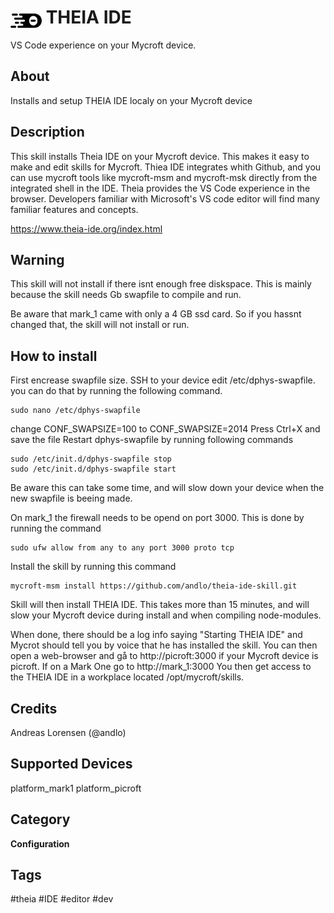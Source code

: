 # <img src='theia.png' card_color='#40DBB0' width='50' style='vertical-align:bottom'/> THEIA IDE
VS Code experience on your Mycroft device.

## About
Installs and setup THEIA IDE localy on your Mycroft device

## Description
This skill installs Theia IDE on your Mycroft device. This makes it easy to make and edit skills for Mycroft. Thiea IDE integrates whith Github, and you can use mycroft tools like mycroft-msm and mycroft-msk directly from the integrated shell in the IDE.
Theia provides the VS Code experience in the browser. Developers familiar with Microsoft's VS code editor will find many familiar features and concepts.

https://www.theia-ide.org/index.html

## Warning
This skill will not install if there isnt enough free diskspace. This is mainly because the skill needs Gb swapfile to compile and run.

Be aware that mark_1 came with only  a 4 GB ssd card. So if you hassnt changed that, the skill will not install or run.

## How to install
First encrease swapfile size. SSH to your device edit /etc/dphys-swapfile. you can do that by running the following command.

```
sudo nano /etc/dphys-swapfile
```
change CONF_SWAPSIZE=100 to CONF_SWAPSIZE=2014
Press Ctrl+X and save the file
Restart dphys-swapfile by running following commands
```
sudo /etc/init.d/dphys-swapfile stop
sudo /etc/init.d/dphys-swapfile start
```
Be aware this can take some time, and will slow down your device when the new swapfile is beeing made.

On mark_1 the firewall needs to be opend on port 3000. This is done by running the command
```
sudo ufw allow from any to any port 3000 proto tcp
```

Install the skill by running this command
```
mycroft-msm install https://github.com/andlo/theia-ide-skill.git
```
Skill will then install THEIA IDE. This takes more than 15 minutes, and will slow your Mycroft device during install and when compiling node-modules.

When done, there should be a log info saying "Starting THEIA IDE" and Mycrot should tell you by voice that he has installed the skill.
You can then open a web-browser and gå to http://picroft:3000 if your Mycroft device is picroft. If on a Mark One go to http://mark_1:3000
You then get access to the THEIA IDE in a workplace located /opt/mycroft/skills.


## Credits
Andreas Lorensen (@andlo)

## Supported Devices
platform_mark1 platform_picroft

## Category
**Configuration**

## Tags
#theia
#IDE
#editor
#dev
